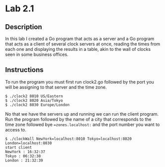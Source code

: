 # Lab 2.1

## Description
In this lab I created a Go program that acts as a server and a Go program that acts as a client 
of several clock servers at once, reading the times from each one and displaying the results in a table, 
akin to the wall of clocks seen in some business offices.

## Instructions
To run the program you must first run clock2.go followed by the port you will be assigning to that server and the time zone.
```
$ ./clock2 8010 US/Eastern
$ ./clock2 8020 Asia/Tokyo
$ ./clock2 8030 Europe/London
```
No that we have the servers up and running we can run the client program.
Run the program followed by the name of a city that corresponds to the time zone followed bye `=zones.localhost:` 
and the port number you want to access to.
```
$ ./clockWall NewYork=localhost:8010 Tokyo=localhost:8020 London=localhost:8030
start client
NewYork : 16:32:37
Tokyo : 06:32:38
London : 21:32:39
```

